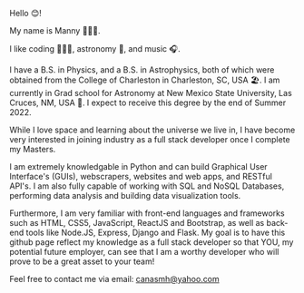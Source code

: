 Hello 😊!

My name is Manny 🙋🏽‍♂️.

I like coding 👨🏽‍💻, astronomy 🔭, and music 🎧.

I have a B.S. in Physics, and a B.S. in Astrophysics, both of which were obtained from the College of Charleston in Charleston, SC, USA 🏖.
I am currently in Grad school for Astronomy at New Mexico State University, Las Cruces, NM, USA 🌵. 
I expect to receive this degree by the end of Summer 2022.

While I love space and learning about the universe we live in, I have become very interested in joining industry as a full stack developer once I complete my Masters.

I am extremely knowledgable in Python and can build Graphical User Interface's (GUIs), webscrapers, websites and web apps, and RESTful API's. I am also fully capable of working with SQL and NoSQL Databases, performing data analysis and building data visualization tools.

Furthermore, I am very familiar with front-end languages and frameworks such as HTML, CSS5, JavaScript, ReactJS and Bootstrap, as well as back-end tools like Node.JS, Express, Django and Flask. My goal is to have this github page reflect my knowledge as a full stack developer so that YOU, my potential future employer, can see that I am a worthy developer who will prove to be a great asset to your team!

Feel free to contact me via email: canasmh@yahoo.com

